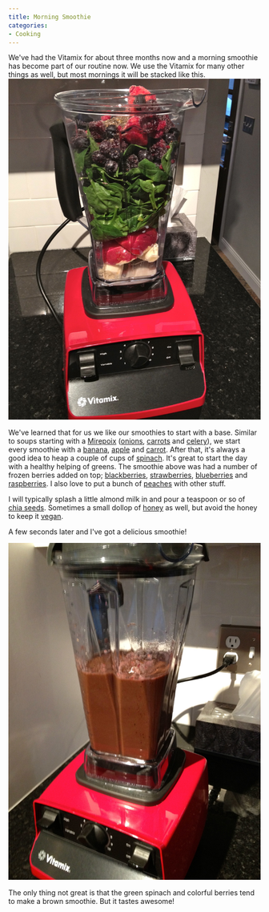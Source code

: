 ```yaml
---
title: Morning Smoothie
categories:
- Cooking
---
```


We've had the Vitamix for about three months now and a morning smoothie has become part of our routine now. We use the Vitamix for many other things as well, but most mornings it will be stacked like this.
[![](/assets/posts/2012/Morning-Smoothie-Before.jpg)](http://thingelstad.com/s/morning-smoothie/morning-smoothie-before/img)

<!-- more -->

We've learned that for us we like our smoothies to start with a base. Similar to soups starting with a [Mirepoix](http://en.wikipedia.org/wiki/Mirepoix_(cuisine)) ([onions](http://wikinosh.com/wiki/Onion), [carrots](http://wikinosh.com/wiki/Carrot) and [celery](http://wikinosh.com/wiki/Celery)), we start every smoothie with a [banana](http://wikinosh.com/wiki/Banana), [apple](http://wikinosh.com/wiki/Apple) and [carrot](http://wikinosh.com/wiki/Carrot). After that, it's always a good idea to heap a couple of cups of [spinach](http://wikinosh.com/wiki/Spinach). It's great to start the day with a healthy helping of greens. The smoothie above was had a number of frozen berries added on top; [blackberries](http://wikinosh.com/wiki/Blackberries), [strawberries](http://wikinosh.com/wiki/Strawberries), [blueberries](http://wikinosh.com/wiki/Blueberries) and [raspberries](http://wikinosh.com/wiki/Raspberries). I also love to put a bunch of [peaches](http://wikinosh.com/wiki/Peach) with other stuff.

I will typically splash a little almond milk in and pour a teaspoon or so of [chia seeds](http://wikinosh.com/wiki/Chia_Seeds,_trūRoots). Sometimes a small dollop of [honey](http://wikinosh.com/wiki/Honey) as well, but avoid the honey to keep it [vegan](http://en.wikipedia.org/wiki/Vegan).

A few seconds later and I've got a delicious smoothie!

[![](/assets/posts/2012/Morning-Smoothie-Blended.jpg)](http://thingelstad.com/s/morning-smoothie/morning-smoothie-blended/img)

The only thing not great is that the green spinach and colorful berries tend to make a brown smoothie. But it tastes awesome!
